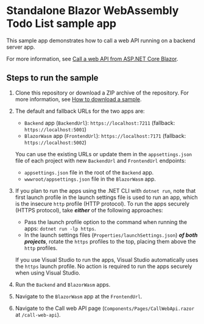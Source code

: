 # Standalone Blazor WebAssembly Todo List sample app

This sample app demonstrates how to call a web API running on a backend server app.

For more information, see [Call a web API from ASP.NET Core Blazor](https://learn.microsoft.com/aspnet/core/blazor/call-web-api).

## Steps to run the sample

1. Clone this repository or download a ZIP archive of the repository. For more information, see [How to download a sample](https://learn.microsoft.com/aspnet/core/introduction-to-aspnet-core#how-to-download-a-sample).

1. The default and fallback URLs for the two apps are:

   * `Backend` app (`BackendUrl`): `https://localhost:7211` (fallback: `https://localhost:5001`)
   * `BlazorWasm` app (`FrontendUrl`): `https://localhost:7171` (fallback: `https://localhost:5002`)
   
   You can use the existing URLs or update them in the `appsettings.json` file of each project with new `BackendUrl` and `FrontendUrl` endpoints:

   * `appsettings.json` file in the root of the `Backend` app.
   * `wwwroot/appsettings.json` file in the `BlazorWasm` app.
  
1. If you plan to run the apps using the .NET CLI with `dotnet run`, note that first launch profile in the launch settings file is used to run an app, which is the insecure `http` profile (HTTP protocol). To run the apps securely (HTTPS protocol), take ***either*** of the following approaches:

   * Pass the launch profile option to the command when running the apps: `dotnet run -lp https`.
   * In the launch settings files (`Properties/launchSettings.json`) ***of both projects***, rotate the `https` profiles to the top, placing them above the `http` profiles.
  
   If you use Visual Studio to run the apps, Visual Studio automatically uses the `https` launch profile. No action is required to run the apps securely when using Visual Studio.

1. Run the `Backend` and `BlazorWasm` apps.

1. Navigate to the `BlazorWasm` app at the `FrontendUrl`.

1. Navigate to the Call web API page (`Components/Pages/CallWebApi.razor` at `/call-web-api`).
